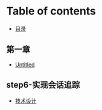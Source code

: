 # Table of contents

* [目录](README.md)

## 第一章

* [Untitled](di-yi-zhang/untitled.md)

## step6-实现会话追踪 <a id="di-liu-zhang"></a>

* [技术设计](di-liu-zhang/shi-xian-hui-hua-zhui-zong.md)

